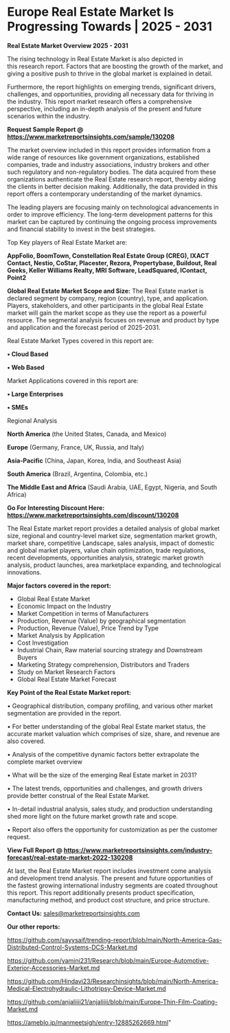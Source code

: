 # Europe Real Estate Market Is Progressing Towards | 2025 - 2031

<Strong> Real Estate Market Overview 2025 - 2031</strong>

The rising technology in Real Estate Market is also depicted in this research report. Factors that are boosting the growth of the market, and giving a positive push to thrive in the global market is explained in detail.

Furthermore, the report highlights on emerging trends, significant drivers, challenges, and opportunities, providing all necessary data for thriving in the industry. This report market research offers a comprehensive perspective, including an in-depth analysis of the present and future scenarios within the industry.

<strong>Request Sample Report @ <a href=https://www.marketreportsinsights.com/sample/130208>https://www.marketreportsinsights.com/sample/130208</a></strong>

The market overview included in this report provides information from a wide range of resources like government organizations, established companies, trade and industry associations, industry brokers and other such regulatory and non-regulatory bodies. The data acquired from these organizations authenticate the Real Estate research report, thereby aiding the clients in better decision making. Additionally, the data provided in this report offers a contemporary understanding of the market dynamics.

The leading players are focusing mainly on technological advancements in order to improve efficiency. The long-term development patterns for this market can be captured by continuing the ongoing process improvements and financial stability to invest in the best strategies.

Top Key players of Real Estate Market are:

<strong>AppFolio, BoomTown, Constellation Real Estate Group (CREG), IXACT Contact, Nestio, CoStar, Placester, Rezora, Propertybase, Buildout, Real Geeks, Keller Williams Realty, MRI Software, LeadSquared, IContact, Point2</strong>

<strong><b>Global Real Estate Market Scope and Size:</b></strong>
The Real Estate market is declared segment by company, region (country), type, and application. Players, stakeholders, and other participants in the global Real Estate market will gain the market scope as they use the report as a powerful resource. The segmental analysis focuses on revenue and product by type and application and the forecast period of 2025-2031.

Real Estate Market Types covered in this report are:

<strong>• Cloud Based

• Web Based</strong>

Market Applications covered in this report are:

<strong>• Large Enterprises

• SMEs</strong> 

Regional Analysis

<strong>North America</strong> (the United States, Canada, and Mexico)

<strong>Europe</strong> (Germany, France, UK, Russia, and Italy)

<strong>Asia-Pacific</strong> (China, Japan, Korea, India, and Southeast Asia)

<strong>South America</strong> (Brazil, Argentina, Colombia, etc.)

<strong>The Middle East and Africa</strong> (Saudi Arabia, UAE, Egypt, Nigeria, and South Africa)

<strong>Go For Interesting Discount Here: <a href=https://www.marketreportsinsights.com/discount/130208>https://www.marketreportsinsights.com/discount/130208</a></strong>

The Real Estate market report provides a detailed analysis of global market size, regional and country-level market size, segmentation market growth, market share, competitive Landscape, sales analysis, impact of domestic and global market players, value chain optimization, trade regulations, recent developments, opportunities analysis, strategic market growth analysis, product launches, area marketplace expanding, and technological innovations.

<strong><b>Major factors covered in the report:</b></strong>
<ul>
  <li>Global Real Estate Market </li>
  <li>Economic Impact on the Industry</li>
  <li>Market Competition in terms of Manufacturers</li>
  <li>Production, Revenue (Value) by geographical segmentation</li>
  <li>Production, Revenue (Value), Price Trend by Type</li>
  <li>Market Analysis by Application</li>
  <li>Cost Investigation</li>
  <li>Industrial Chain, Raw material sourcing strategy and Downstream Buyers</li>
  <li>Marketing Strategy comprehension, Distributors and Traders</li>
  <li>Study on Market Research Factors</li>
  <li>Global Real Estate Market Forecast</li>
</ul>

<strong><b>Key Point of the Real Estate Market report:</b></strong>

• Geographical distribution, company profiling, and various other market segmentation are provided in the report.

• For better understanding of the global Real Estate market status, the accurate market valuation which comprises of size, share, and revenue are also covered.

• Analysis of the competitive dynamic factors better extrapolate the complete market overview

• What will be the size of the emerging Real Estate market in 2031?

• The latest trends, opportunities and challenges, and growth drivers provide better construal of the Real Estate Market.

• In-detail industrial analysis, sales study, and production understanding shed more light on the future market growth rate and scope.

• Report also offers the opportunity for customization as per the customer request.

<strong><b>View Full Report @ <a href=https://www.marketreportsinsights.com/industry-forecast/real-estate-market-2022-130208>https://www.marketreportsinsights.com/industry-forecast/real-estate-market-2022-130208</a></b></strong>


At last, the Real Estate Market report includes investment come analysis and development trend analysis. The present and future opportunities of the fastest growing international industry segments are coated throughout this report. This report additionally presents product specification, manufacturing method, and product cost structure, and price structure.

<strong>Contact Us:</strong>
sales@marketreportsinsights.com

<strong>Our other reports:</strong>

<a href=https://github.com/sayysaif/trending-report/blob/main/North-America-Gas-Distributed-Control-Systems-DCS-Market.md>https://github.com/sayysaif/trending-report/blob/main/North-America-Gas-Distributed-Control-Systems-DCS-Market.md</a>

<a href=https://github.com/yamini231/Research/blob/main/Europe-Automotive-Exterior-Accessories-Market.md>https://github.com/yamini231/Research/blob/main/Europe-Automotive-Exterior-Accessories-Market.md</a>

<a href=https://github.com/Hindavi23/Researchinsights/blob/main/North-America-Medical-Electrohydraulic-Lithotripsy-Device-Market.md>https://github.com/Hindavi23/Researchinsights/blob/main/North-America-Medical-Electrohydraulic-Lithotripsy-Device-Market.md</a>

<a href=https://github.com/anjaliiii21/anjaliiii/blob/main/Europe-Thin-Film-Coating-Market.md>https://github.com/anjaliiii21/anjaliiii/blob/main/Europe-Thin-Film-Coating-Market.md</a>

<a href=https://ameblo.jp/manmeetsigh/entry-12885262669.html>https://ameblo.jp/manmeetsigh/entry-12885262669.html</a>"
